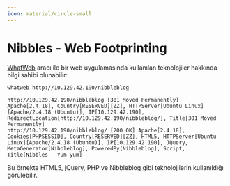 ```yaml
---
icon: material/circle-small
---
```


# Nibbles - Web Footprinting

[WhatWeb](https://www.morningstarsecurity.com/research/whatweb) aracı ile bir web uygulamasında kullanılan teknolojiler hakkında bilgi sahibi olunabilir:

```bash
whatweb http://10.129.42.190/nibbleblog
```

```text title="Output"
http://10.129.42.190/nibbleblog [301 Moved Permanently] Apache[2.4.18], Country[RESERVED][ZZ], HTTPServer[Ubuntu Linux][Apache/2.4.18 (Ubuntu)], IP[10.129.42.190], RedirectLocation[http://10.129.42.190/nibbleblog/], Title[301 Moved Permanently]
http://10.129.42.190/nibbleblog/ [200 OK] Apache[2.4.18], Cookies[PHPSESSID], Country[RESERVED][ZZ], HTML5, HTTPServer[Ubuntu Linux][Apache/2.4.18 (Ubuntu)], IP[10.129.42.190], JQuery, MetaGenerator[Nibbleblog], PoweredBy[Nibbleblog], Script, Title[Nibbles - Yum yum]
```

Bu örnekte HTML5, jQuery, PHP ve Nibbleblog gibi teknolojilerin kullanıldığı görülebilir.
